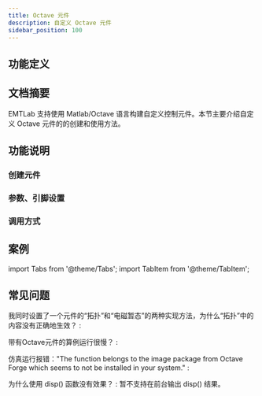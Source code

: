 ```yaml
---
title: Octave 元件
description: 自定义 Octave 元件
sidebar_position: 100
---
```


## 功能定义



## 文档摘要
EMTLab 支持使用 Matlab/Octave 语言构建自定义控制元件。本节主要介绍自定义 Octave 元件的的创建和使用方法。


## 功能说明
### 创建元件
### 参数、引脚设置
### 调用方式

## 案例

import Tabs from '@theme/Tabs';
import TabItem from '@theme/TabItem';

<Tabs>
<TabItem value="case1" label="简单控制元件">


</TabItem>

<TabItem value="case2" label="带有全局变量的控制元件">


</TabItem>

<TabItem value="case3" label="多维输入、多维输出控制元件">


</TabItem>

<TabItem value="case4" label="固定频率触发式Octave元件">


</TabItem>

<TabItem value="case5" label="外部触发式Octave元件">


</TabItem>
</Tabs>

## 常见问题
我同时设置了一个元件的“拓扑”和“电磁暂态”的两种实现方法，为什么“拓扑”中的内容没有正确地生效？
:   

带有Octave元件的算例运行很慢？
:

仿真运行报错："The function belongs to the image package from Octave Forge which seems to not be installed in your system."
:   

为什么使用 disp() 函数没有效果？
:   暂不支持在前台输出 disp() 结果。